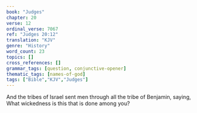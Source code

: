 ```yaml
---
book: "Judges"
chapter: 20
verse: 12
ordinal_verse: 7067
ref: "Judges 20:12"
translation: "KJV"
genre: "History"
word_count: 23
topics: []
cross_references: []
grammar_tags: [question, conjunctive-opener]
thematic_tags: [names-of-god]
tags: ["Bible","KJV","Judges"]
---
```

And the tribes of Israel sent men through all the tribe of Benjamin, saying, What wickedness is this that is done among you?
